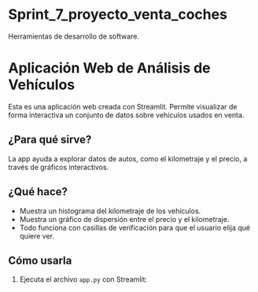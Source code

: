 # Sprint_7_proyecto_venta_coches
Herramientas de desarrollo de software.

# Aplicación Web de Análisis de Vehículos

Esta es una aplicación web creada con Streamlit. Permite visualizar de forma interactiva un conjunto de datos sobre vehículos usados en venta.

## ¿Para qué sirve?

La app ayuda a explorar datos de autos, como el kilometraje y el precio, a través de gráficos interactivos.

## ¿Qué hace?

- Muestra un histograma del kilometraje de los vehículos.
- Muestra un gráfico de dispersión entre el precio y el kilometraje.
- Todo funciona con casillas de verificación para que el usuario elija qué quiere ver.

## Cómo usarla

1. Ejecuta el archivo `app.py` con Streamlit: